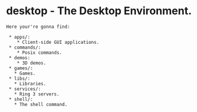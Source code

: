 # desktop - The Desktop Environment.

    Here your're gonna find:

```
 * apps/:
    * Client-side GUI applications.
 * commands/:
    * Posix commands.
 * demos:
    * 3D demos.
 * games/:
   * Games.
 * libs/:
   * Libraries.
 * services/:
   * Ring 3 servers.
 * shell/:
   * The shell command.
```









